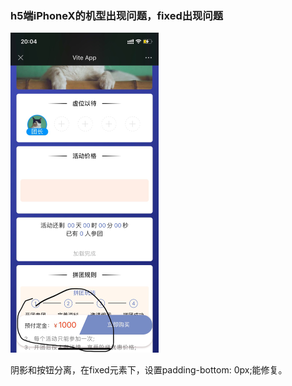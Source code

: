 ### h5端iPhoneX的机型出现问题，fixed出现问题

<img src="media/image-20210426200602915.png" alt="image-20210426200602915" style="zoom: 50%;" /> 

阴影和按钮分离，在fixed元素下，设置padding-bottom: 0px;能修复。

